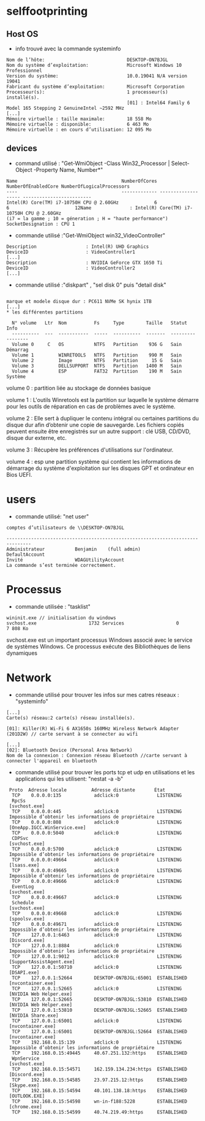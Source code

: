 selffootprinting
================

Host OS
-------
-   info trouvé avec la commande systeminfo

```
Nom de l’hôte:                              DESKTOP-ON7BJGL
Nom du système d’exploitation:              Microsoft Windows 10 Professionnel
Version du système:                         10.0.19041 N/A version 19041
Fabricant du système d’exploitation:        Microsoft Corporation
Processeur(s):                              1 processeur(s) installé(s).
                                            [01] : Intel64 Family 6 Model 165 Stepping 2 GenuineIntel ~2592 MHz
[...]
Mémoire virtuelle : taille maximale:        18 558 Mo
Mémoire virtuelle : disponible:             6 463 Mo
Mémoire virtuelle : en cours d’utilisation: 12 095 Mo
```


devices
-------

* command utilisé : "Get-WmiObject -Class Win32_Processor | Select-Object -Property Name, Number*"
```
Name                                      NumberOfCores NumberOfEnabledCore NumberOfLogicalProcessors
----                                      ------------- ------------------- -------------------------
Intel(R) Core(TM) i7-10750H CPU @ 2.60GHz             6                   6                        12Name              : Intel(R) Core(TM) i7-10750H CPU @ 2.60GHz 
(i7 = la gamme ; 10 = géneration ; H = "haute performance")
SocketDesignation : CPU 1
```


*  commande utilisé :"Get-WmiObject win32_VideoController"
```
Description                  : Intel(R) UHD Graphics
DeviceID                     : VideoController1
[...]
Description                  : NVIDIA GeForce GTX 1650 Ti
DeviceID                     : VideoController2
[...]
```

*  commande utilisé :"diskpart" , "sel disk 0" puis "detail disk" 

```

marque et modele disque dur : PC611 NVMe SK hynix 1TB
[...]
* les différentes partitions

  N° volume   Ltr  Nom          Fs     Type        Taille   Statut     Info
  ----------  ---  -----------  -----  ----------  -------  ---------  --------
  Volume 0     C   OS           NTFS   Partition    936 G   Sain       Démarrag
  Volume 1         WINRETOOLS   NTFS   Partition    990 M   Sain
  Volume 2         Image        NTFS   Partition     15 G   Sain
  Volume 3         DELLSUPPORT  NTFS   Partition   1400 M   Sain
  Volume 4         ESP          FAT32  Partition    190 M   Sain       Système
  ```
volume 0 : partition liée au stockage de données basique

volume 1 : L'outils Winretools est la partition sur   laquelle le système démarre pour les outils de      réparation en cas de problèmes avec le système. 

volume 2 : Elle sert à dupliquer le contenu intégral ou certaines partitions du disque dur afin d’obtenir une copie de sauvegarde. Les fichiers copiés peuvent ensuite être enregistrés sur un autre support : clé USB, CD/DVD, disque dur externe, etc.

volume 3 : Récupère les préférences d'utilisations sur l'ordinateur.

volume 4 :  esp une partition système qui contient les informations de démarrage du système d'exploitation sur les disques GPT et ordinateur en Bios UEFI.


# users

* commande utilisé: "net user"

```
comptes d’utilisateurs de \\DESKTOP-ON7BJGL

-------------------------------------------------------------------------------
Administrateur           Benjamin    (full admin)             DefaultAccount
Invité                   WDAGUtilityAccount
La commande s’est terminée correctement.
```

# Processus

* commande utilisée : "tasklist"

```
wininit.exe // initialisation du windows
svchost.exe                   1732 Services                   0     7 808 Ko
```
svchost.exe est un important processus Windows associé avec le service de systèmes Windows. Ce processus exécute des Bibliothèques de liens dynamiques
# Network

* commande utilisé pour trouver les infos sur mes catres réseaux : "systeminfo"
```
[...]
Carte(s) réseau:2 carte(s) réseau installée(s).

[01]: Killer(R) Wi-Fi 6 AX1650s 160MHz Wireless Network Adapter (201D2W) // carte servant à se connecter au wifi

[...]
[02]: Bluetooth Device (Personal Area Network)
Nom de la connexion : Connexion réseau Bluetooth //carte servant à connecter l'appareil en bluetooth
```
* commande utilisé pour trouver les ports tcp et udp en utilisations et les applications qui les utilisent: "nestat -a -b"

```
 Proto  Adresse locale         Adresse distante       État
  TCP    0.0.0.0:135            adclick:0              LISTENING
  RpcSs
 [svchost.exe]
  TCP    0.0.0.0:445            adclick:0              LISTENING
 Impossible d’obtenir les informations de propriétaire
  TCP    0.0.0.0:808            adclick:0              LISTENING
 [OneApp.IGCC.WinService.exe]
  TCP    0.0.0.0:5040           adclick:0              LISTENING
  CDPSvc
 [svchost.exe]
  TCP    0.0.0.0:5700           adclick:0              LISTENING
 Impossible d’obtenir les informations de propriétaire
  TCP    0.0.0.0:49664          adclick:0              LISTENING
 [lsass.exe]
  TCP    0.0.0.0:49665          adclick:0              LISTENING
 Impossible d’obtenir les informations de propriétaire
  TCP    0.0.0.0:49666          adclick:0              LISTENING
  EventLog
 [svchost.exe]
  TCP    0.0.0.0:49667          adclick:0              LISTENING
  Schedule
 [svchost.exe]
  TCP    0.0.0.0:49668          adclick:0              LISTENING
 [spoolsv.exe]
  TCP    0.0.0.0:49671          adclick:0              LISTENING
 Impossible d’obtenir les informations de propriétaire
  TCP    127.0.0.1:6463         adclick:0              LISTENING
 [Discord.exe]
  TCP    127.0.0.1:8884         adclick:0              LISTENING
 Impossible d’obtenir les informations de propriétaire
  TCP    127.0.0.1:9012         adclick:0              LISTENING
 [SupportAssistAgent.exe]
  TCP    127.0.0.1:50710        adclick:0              LISTENING
 [DSAPI.exe]
  TCP    127.0.0.1:52664        DESKTOP-ON7BJGL:65001  ESTABLISHED
 [nvcontainer.exe]
  TCP    127.0.0.1:52665        adclick:0              LISTENING
 [NVIDIA Web Helper.exe]
  TCP    127.0.0.1:52665        DESKTOP-ON7BJGL:53810  ESTABLISHED
 [NVIDIA Web Helper.exe]
  TCP    127.0.0.1:53810        DESKTOP-ON7BJGL:52665  ESTABLISHED
 [NVIDIA Share.exe]
  TCP    127.0.0.1:65001        adclick:0              LISTENING
 [nvcontainer.exe]
  TCP    127.0.0.1:65001        DESKTOP-ON7BJGL:52664  ESTABLISHED
 [nvcontainer.exe]
  TCP    192.168.0.15:139       adclick:0              LISTENING
 Impossible d’obtenir les informations de propriétaire
  TCP    192.168.0.15:49445     40.67.251.132:https    ESTABLISHED
  WpnService
 [svchost.exe]
  TCP    192.168.0.15:54571     162.159.134.234:https  ESTABLISHED
 [Discord.exe]
  TCP    192.168.0.15:54585     23.97.215.12:https     ESTABLISHED
 [Skype.exe]
  TCP    192.168.0.15:54594     40.101.138.18:https    ESTABLISHED
 [OUTLOOK.EXE]
  TCP    192.168.0.15:54598     wn-in-f188:5228        ESTABLISHED
 [chrome.exe]
  TCP    192.168.0.15:54599     40.74.219.49:https     ESTABLISHED
  ```


